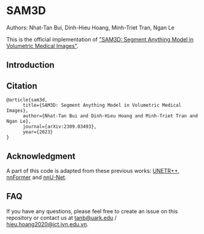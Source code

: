 # SAM3D
Authors: Nhat-Tan Bui, Dinh-Hieu Hoang, Minh-Triet Tran, Ngan Le

This is the official implementation of <a href="https://arxiv.org/pdf/2309.03493v1.pdf">"SAM3D: Segment Anything Model in Volumetric Medical Images"</a>.

## Introduction





## Citation
```
@article{sam3d,
      title={SAM3D: Segment Anything Model in Volumetric Medical Images}, 
      author={Nhat-Tan Bui and Dinh-Hieu Hoang and Minh-Triet Tran and Ngan Le},
      journal={arXiv:2309.03493},
      year={2023}
}
```

## Acknowledgment
A part of this code is adapted from these previous works: [UNETR++](https://github.com/Amshaker/unetr_plus_plus), [nnFormer](https://github.com/282857341/nnFormer) and [nnU-Net](https://github.com/MIC-DKFZ/nnUNet).

## FAQ
If you have any questions, please feel free to create an issue on this repository or contact us at <tanb@uark.edu> / <hieu.hoang2020@ict.jvn.edu.vn>.
